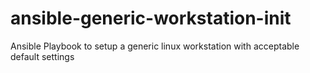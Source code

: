 # ansible-generic-workstation-init
Ansible Playbook to setup a generic linux workstation with acceptable default settings
